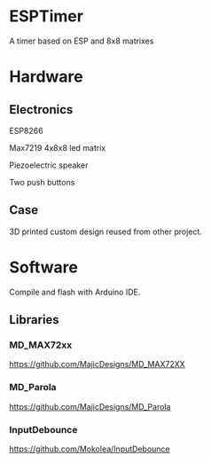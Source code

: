 # ESPTimer
A timer based on ESP and 8x8 matrixes

# Hardware
## Electronics
ESP8266

Max7219 4x8x8 led matrix

Piezoelectric speaker

Two push buttons

## Case
3D printed custom design reused from other project.

# Software
Compile and flash with Arduino IDE.

## Libraries
### MD_MAX72xx

https://github.com/MajicDesigns/MD_MAX72XX

### MD_Parola

https://github.com/MajicDesigns/MD_Parola

### InputDebounce

https://github.com/Mokolea/InputDebounce
